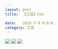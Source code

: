 ```yaml
---
layout: post
title:  【工具】Vim

date:   2016-7-9 0:0:0
category: 工具
---
```


![](http://sfwz6si9l.hd-bkt.clouddn.com/img/vim_1.png)
![](http://sfwz6si9l.hd-bkt.clouddn.com/img/vim_2.png)
![](http://sfwz6si9l.hd-bkt.clouddn.com/img/vim_3.png)


